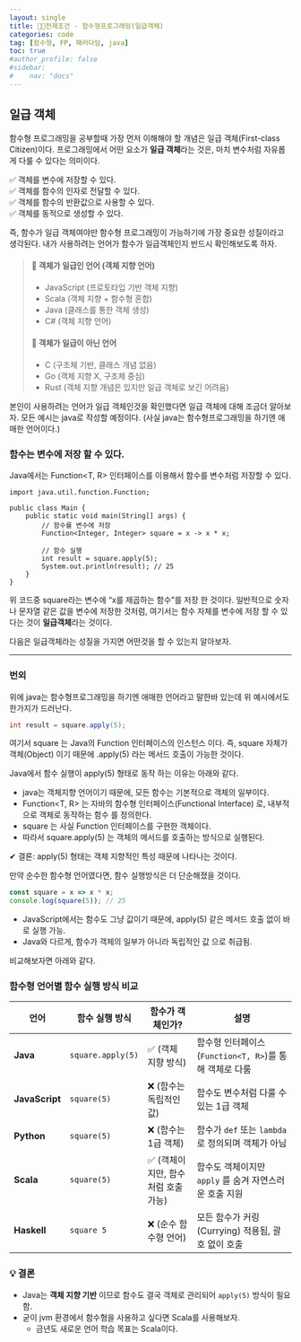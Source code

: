 ```yaml
---
layout: single
title: 🧑‍💻전제조건 - 함수형프로그래밍(일급객체)
categories: code
tag: [함수형, FP, 패러다임, java]
toc: true
#author_profile: false
#sidebar:
#    nav: "docs"
---
```


## 일급 객체
함수형 프로그래밍을 공부할때 가장 먼저 이해해야 할 개념은 일급 객체(First-class Citizen)이다.
프로그래밍에서 어떤 요소가 **일급 객체**라는 것은, 마치 변수처럼 자유롭게 다룰 수 있다는 의미이다.

✅ 객체를 변수에 저장할 수 있다.  
✅ 객체를 함수의 인자로 전달할 수 있다.  
✅ 객체를 함수의 반환값으로 사용할 수 있다.  
✅ 객체를 동적으로 생성할 수 있다.

즉, 함수가 일급 객체여야만 함수형 프로그래밍이 가능하기에 가장 중요한 성질이라고 생각된다.
내가 사용하려는 언어가 함수가 일급객체인지 반드시 확인해보도록 하자.

>#### 📌 객체가 일급인 언어 (객체 지향 언어)
>-	JavaScript (프로토타입 기반 객체 지향)
>-	Scala (객체 지향 + 함수형 혼합)
>-	Java (클래스를 통한 객체 생성)
>-	C# (객체 지향 언어)
>#### 📌 객체가 일급이 아닌 언어
>- C (구조체 기반, 클래스 개념 없음)
>- Go (객체 지향 X, 구조체 중심)
>- Rust (객체 지향 개념은 있지만 일급 객체로 보긴 어려움)

본인이 사용하려는 언어가 일급 객체인것을 확인했다면 일급 객체에 대해 조금더 알아보자.
모든 예시는 java로 작성할 예정이다.
(사실 java는 함수형프로그래밍을 하기엔 애매한 언어이다.)

### 함수는 변수에 저장 할 수 있다.

Java에서는 Function<T, R> 인터페이스를 이용해서 함수를 변수처럼 저장할 수 있다.

```
import java.util.function.Function;

public class Main {
    public static void main(String[] args) {
        // 함수를 변수에 저장
        Function<Integer, Integer> square = x -> x * x;
        
        // 함수 실행
        int result = square.apply(5);
        System.out.println(result); // 25
    }
}
```
위 코드중 square라는 변수에 “x를 제곱하는 함수”를 저장 한 것이다. 일반적으로 숫자나 문자열 같은 값을 변수에 저장한 것처럼, 여기서는 함수 자체를 변수에 저장 할 수 있다는 것이 **일급객체**라는 것이다.

다음은 일급객체라는 성질을 가지면 어떤것을 할 수 있는지 알아보자.

---
### 번외
위에 java는 함수형프로그래밍을 하기엔 애매한 언어라고 말한바 있는데 위 예시에서도 한가지가 드러난다.
```java
int result = square.apply(5);
```
여기서 square 는 Java의 Function 인터페이스의 인스턴스 이다.
즉, square 자체가 객체(Object) 이기 때문에 .apply(5) 라는 메서드 호출이 가능한 것이다.

Java에서 함수 실행이 apply(5) 형태로 동작 하는 이유는 아래와 같다.
- java는 객체지향 언어이기 때문에, 모든 함수는 기본적으로 객체의 일부이다.
- Function<T, R> 는 자바의 함수형 인터페이스(Functional Interface) 로, 내부적으로 객체로 동작하는 함수 를 정의한다.
- square 는 사실 Function 인터페이스를 구현한 객체이다.
- 따라서 square.apply(5) 는 객체의 메서드를 호출하는 방식으로 실행된다.

✔ 결론: apply(5) 형태는 객체 지향적인 특성 때문에 나타나는 것이다.

만약 순수한 함수형 언어였다면, 함수 실행방식은 더 단순해졌을 것이다.

```javascript
const square = x => x * x;
console.log(square(5)); // 25
```

- JavaScript에서는 함수도 그냥 값이기 때문에, apply(5) 같은 메서드 호출 없이 바로 실행 가능.
- Java와 다르게, 함수가 객체의 일부가 아니라 독립적인 값 으로 취급됨.

비교해보자면 아래와 같다.
### 함수형 언어별 함수 실행 방식 비교


| 언어         | 함수 실행 방식      | 함수가 객체인가? | 설명 |
|-------------|----------------|---------------|------|
| **Java**    | `square.apply(5)` | ✅ (객체 지향 방식) | 함수형 인터페이스 (`Function<T, R>`)를 통해 객체로 다룸 |
| **JavaScript** | `square(5)` | ❌ (함수는 독립적인 값) | 함수도 변수처럼 다룰 수 있는 1급 객체 |
| **Python**  | `square(5)` | ❌ (함수는 1급 객체) | 함수가 `def` 또는 `lambda` 로 정의되며 객체가 아님 |
| **Scala**   | `square(5)` | ✅ (객체이지만, 함수처럼 호출 가능) | 함수도 객체이지만 `apply` 를 숨겨 자연스러운 호출 지원 |
| **Haskell** | `square 5` | ❌ (순수 함수형 언어) | 모든 함수가 커링(Currying) 적용됨, 괄호 없이 호출 |

### 💡 결론
- Java는 **객체 지향 기반** 이므로 함수도 결국 객체로 관리되어 `apply(5)` 방식이 필요함.
- 굳이 jvm 환경에서 함수형을 사용하고 싶다면 Scala를 사용해보자.
  - 금년도 새로운 언어 학습 목표는 Scala이다.